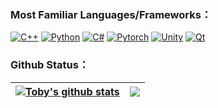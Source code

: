 ### Most Familiar Languages/Frameworks：

  [![C++](https://img.shields.io/badge/-C++-048?logo=cplusplus&logoColor=fff&style=for-the-badge)](https://cplusplus.com/) 
  [![Python](https://img.shields.io/badge/-Python-3776ab?logo=Python&logoColor=fff&style=for-the-badge)](https://www.python.org/)
  [![C#](https://img.shields.io/badge/-C%23-1A9E1E?logo=csharp&logoColor=fff&style=for-the-badge)](https://dotnet.microsoft.com/zh-cn/languages/csharp)
  [![Pytorch](https://img.shields.io/badge/-Pytorch-EE4C2C?logo=pytorch&logoColor=fff&style=for-the-badge)](https://pytorch.org/)
  [![Unity](https://img.shields.io/badge/-Unity-0F0F0F?logo=unity&logoColor=fff&style=for-the-badge)](https://unity.com/)
  [![Qt](https://img.shields.io/badge/-Qt-41CD52?logo=qt&logoColor=fff&style=for-the-badge)](https://www.qt.io/)

### Github Status：

<div align="center">
  
  | <a href="https://github.com/anuraghazra/github-readme-stats"><img align="center" src="https://github-readme-stats.vercel.app/api?username=tobyprime&show_icons=true&include_all_commits=true&theme=buefy&hide_border=true" alt="Toby's github stats" /></a> | <a href="https://github.com/anuraghazra/github-readme-stats"><img align="center" src="https://github-readme-stats.vercel.app/api/top-langs/?username=tobyprime&layout=compact&theme=buefy&hide_border=true" /></a> |
  | ------------- | ------------- |
  
</div>
